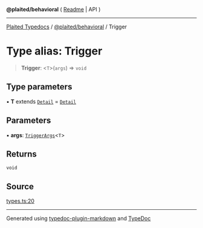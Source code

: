 **@plaited/behavioral** ( [Readme](../README.md) \| API )

***

[Plaited Typedocs](../../../modules.md) / [@plaited/behavioral](../modules.md) / Trigger

# Type alias: Trigger

> **Trigger**: \<`T`\>(`args`) => `void`

## Type parameters

▪ **T** extends [`Detail`](Detail.md) = [`Detail`](Detail.md)

## Parameters

▪ **args**: [`TriggerArgs`](TriggerArgs.md)\<`T`\>

## Returns

`void`

## Source

[types.ts:20](https://github.com/plaited/plaited/blob/d85458a/libs/behavioral/src/types.ts#L20)

***

Generated using [typedoc-plugin-markdown](https://www.npmjs.com/package/typedoc-plugin-markdown) and [TypeDoc](https://typedoc.org/)
